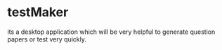 # testMaker
its a desktop application which will be very helpful to generate question papers or test very quickly.
